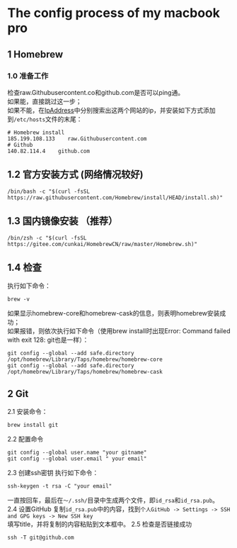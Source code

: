 # The config process of my macbook pro

## 1 Homebrew
### 1.0 准备工作
检查raw.Githubusercontent.co和github.com是否可以ping通。  
如果能，直接跳过这一步；  
如果不能，在[IpAddress](https://www.ipaddress.com/)中分别搜索出这两个网站的ip，并安装如下方式添加到```/etc/hosts```文件的末尾：
```
# Homebrew install
185.199.108.133    raw.Githubusercontent.com
# Github
140.82.114.4    github.com
```
## 1.2 官方安装方式 (网络情况较好)
```
/bin/bash -c "$(curl -fsSL https://raw.githubusercontent.com/Homebrew/install/HEAD/install.sh)"
```
## 1.3 国内镜像安装 （推荐）
```
/bin/zsh -c "$(curl -fsSL https://gitee.com/cunkai/HomebrewCN/raw/master/Homebrew.sh)"
```
## 1.4 检查
执行如下命令：
```
brew -v
```
如果显示homebrew-core和homebrew-cask的信息，则表明homebrew安装成功；  
如果报错，则依次执行如下命令（使用brew install时出现Error: Command failed with exit 128: git也是一样）：
```
git config --global --add safe.directory /opt/homebrew/Library/Taps/homebrew/homebrew-core
git config --global --add safe.directory /opt/homebrew/Library/Taps/homebrew/homebrew-cask
```
## 2 Git
2.1 安装命令：
```
brew install git
```
2.2 配置命令
```
git config --global user.name "your gitname"
git config --global user.email " your email"
```
2.3 创建ssh密钥
执行如下命令：
```
ssh-keygen -t rsa -C "your email"
```
一直按回车，最后在```～/.ssh/```目录中生成两个文件，即```id_rsa```和```id_rsa.pub```。  
2.4 设置GitHub
复制```id_rsa.pub```中的内容，找到```个人GitHub -> Settings -> SSH and GPG keys -> New SSH key```   
填写title，并将复制的内容粘贴到文本框中。
2.5 检查是否链接成功
```
ssh -T git@github.com
```
